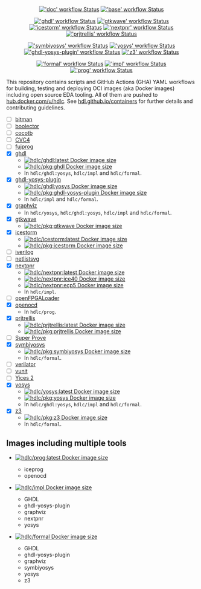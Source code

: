 <p align="center">
  <a title="'doc' workflow Status" href="https://github.com/hdl/containers/actions?query=workflow%3Adoc"><img alt="'doc' workflow Status" src="https://img.shields.io/github/workflow/status/hdl/containers/doc?longCache=true&style=flat-square&label=doc&logo=GitHub%20Actions&logoColor=fff"></a><!--
  -->
  <a title="'base' workflow Status" href="https://github.com/hdl/containers/actions?query=workflow%3Abase"><img alt="'base' workflow Status" src="https://img.shields.io/github/workflow/status/hdl/containers/base?longCache=true&style=flat-square&label=base&logo=GitHub%20Actions&logoColor=fff"></a><!--
  -->
</p>
<p align="center">
  <a title="'ghdl' workflow Status" href="https://github.com/hdl/containers/actions?query=workflow%3Aghdl"><img alt="'ghdl' workflow Status" src="https://img.shields.io/github/workflow/status/hdl/containers/ghdl?longCache=true&style=flat-square&label=ghdl&logo=GitHub%20Actions&logoColor=fff"></a><!--
  -->
  <a title="'gtkwave' workflow Status" href="https://github.com/hdl/containers/actions?query=workflow%3Agtkwave"><img alt="'gtkwave' workflow Status" src="https://img.shields.io/github/workflow/status/hdl/containers/gtkwave?longCache=true&style=flat-square&label=gtkwave&logo=GitHub%20Actions&logoColor=fff"></a><!--
  -->
  <a title="'icestorm' workflow Status" href="https://github.com/hdl/containers/actions?query=workflow%3Aicestorm"><img alt="'icestorm' workflow Status" src="https://img.shields.io/github/workflow/status/hdl/containers/icestorm?longCache=true&style=flat-square&label=icestorm&logo=GitHub%20Actions&logoColor=fff"></a><!--
  -->
  <a title="'nextpnr' workflow Status" href="https://github.com/hdl/containers/actions?query=workflow%3Anextpnr"><img alt="'nextpnr' workflow Status" src="https://img.shields.io/github/workflow/status/hdl/containers/nextpnr?longCache=true&style=flat-square&label=nextpnr&logo=GitHub%20Actions&logoColor=fff"></a><!--
  -->
  <a title="'prjtrellis' workflow Status" href="https://github.com/hdl/containers/actions?query=workflow%3Aprjtrellis"><img alt="'prjtrellis' workflow Status" src="https://img.shields.io/github/workflow/status/hdl/containers/prjtrellis?longCache=true&style=flat-square&label=prjtrellis&logo=GitHub%20Actions&logoColor=fff"></a><!--
  -->
</p>
<p align="center">
  <a title="'symbiyosys' workflow Status" href="https://github.com/hdl/containers/actions?query=workflow%3Asymbiyosys"><img alt="'symbiyosys' workflow Status" src="https://img.shields.io/github/workflow/status/hdl/containers/symbiyosys?longCache=true&style=flat-square&label=symbiyosys&logo=GitHub%20Actions&logoColor=fff"></a><!--
  -->
  <a title="'yosys' workflow Status" href="https://github.com/hdl/containers/actions?query=workflow%3Ayosys"><img alt="'yosys' workflow Status" src="https://img.shields.io/github/workflow/status/hdl/containers/yosys?longCache=true&style=flat-square&label=yosys&logo=GitHub%20Actions&logoColor=fff"></a><!--
  -->
  <a title="'ghdl-yosys-plugin' workflow Status" href="https://github.com/hdl/containers/actions?query=workflow%3Aghdl-yosys-plugin"><img alt="'ghdl-yosys-plugin' workflow Status" src="https://img.shields.io/github/workflow/status/hdl/containers/ghdl-yosys-plugin?longCache=true&style=flat-square&label=ghdl-yosys-plugin&logo=GitHub%20Actions&logoColor=fff"></a><!--
  -->
  <a title="'z3' workflow Status" href="https://github.com/hdl/containers/actions?query=workflow%3Az3"><img alt="'z3' workflow Status" src="https://img.shields.io/github/workflow/status/hdl/containers/z3?longCache=true&style=flat-square&label=z3&logo=GitHub%20Actions&logoColor=fff"></a>
</p>
<p align="center">
  <a title="'formal' workflow Status" href="https://github.com/hdl/containers/actions?query=workflow%3Aformal"><img alt="'formal' workflow Status" src="https://img.shields.io/github/workflow/status/hdl/containers/formal?longCache=true&style=flat-square&label=formal&logo=GitHub%20Actions&logoColor=fff"></a><!--
  -->
  <a title="'impl' workflow Status" href="https://github.com/hdl/containers/actions?query=workflow%3Aimpl"><img alt="'impl' workflow Status" src="https://img.shields.io/github/workflow/status/hdl/containers/impl?longCache=true&style=flat-square&label=impl&logo=GitHub%20Actions&logoColor=fff"></a><!--
  -->
  <a title="'prog' workflow Status" href="https://github.com/hdl/containers/actions?query=workflow%3Aprog"><img alt="'prog' workflow Status" src="https://img.shields.io/github/workflow/status/hdl/containers/prog?longCache=true&style=flat-square&label=prog&logo=GitHub%20Actions&logoColor=fff"></a><!--
  -->
</p>

This repository contains scripts and GitHub Actions (GHA) YAML workflows for building, testing and deploying OCI images (aka Docker images) including open source EDA tooling. All of them are pushed to [hub.docker.com/u/hdlc](https://hub.docker.com/u/hdlc). See [hdl.github.io/containers](https://hdl.github.io/containers) for further details and contributing guidelines.

- [ ] [bitman](https://github.com/khoapham/bitman)
- [ ] [boolector](https://github.com/boolector/boolector)
- [ ] [cocotb](https://github.com/cocotb/cocotb)
- [ ] [CVC4](https://github.com/CVC4/CVC4)
- [ ] [fujprog](https://github.com/kost/fujprog)
- [x] [ghdl](https://github.com/ghdl/ghdl)
  - [![hdlc/ghdl:latest Docker image size](https://img.shields.io/docker/image-size/hdlc/ghdl/latest?longCache=true&style=flat-square&label=hdlc%2Fghdl&logo=Docker&logoColor=fff)](https://hub.docker.com/r/hdlc/ghdl/tags)
  - [![hdlc/pkg:ghdl Docker image size](https://img.shields.io/docker/image-size/hdlc/pkg/ghdl?longCache=true&style=flat-square&label=hdlc%2Fpkg:ghdl&logo=Docker&logoColor=fff)](https://hub.docker.com/r/hdlc/pkg/tags)
  - In `hdlc/ghdl:yosys`, `hdlc/impl` and `hdlc/formal`.
- [x] [ghdl-yosys-plugin](https://github.com/ghdl/ghdl-yosys-plugin)
  - [![hdlc/ghdl:yosys Docker image size](https://img.shields.io/docker/image-size/hdlc/ghdl/yosys?longCache=true&style=flat-square&label=hdlc%2Fghdl:yosys&logo=Docker&logoColor=fff)](https://hub.docker.com/r/hdlc/ghdl/tags)
  - [![hdlc/pkg:ghdl-yosys-plugin Docker image size](https://img.shields.io/docker/image-size/hdlc/pkg/ghdl-yosys-plugin?longCache=true&style=flat-square&label=hdlc%2Fpkg:ghdl-yosys-plugin&logo=Docker&logoColor=fff)](https://hub.docker.com/r/hdlc/pkg/tags)
  - In `hdlc/impl` and `hdlc/formal`.
- [x] [graphviz](https://graphviz.org/)
  - In `hdlc/yosys`, `hdlc/ghdl:yosys`, `hdlc/impl` and `hdlc/formal`.
- [x] [gtkwave](https://github.com/gtkwave/gtkwave)
  - [![hdlc/pkg:gtkwave Docker image size](https://img.shields.io/docker/image-size/hdlc/pkg/gtkwave?longCache=true&style=flat-square&label=hdlc%2Fpkg:gtkwave&logo=Docker&logoColor=fff)](https://hub.docker.com/r/hdlc/pkg/tags)
- [x] [icestorm](https://github.com/cliffordwolf/icestorm)
  - [![hdlc/icestorm:latest Docker image size](https://img.shields.io/docker/image-size/hdlc/icestorm/latest?longCache=true&style=flat-square&label=hdlc%2Ficestorm&logo=Docker&logoColor=fff)](https://hub.docker.com/r/hdlc/icestorm/tags)
  - [![hdlc/pkg:icestorm Docker image size](https://img.shields.io/docker/image-size/hdlc/pkg/icestorm?longCache=true&style=flat-square&label=hdlc%2Fpkg:icestorm&logo=Docker&logoColor=fff)](https://hub.docker.com/r/hdlc/pkg/tags)
- [ ] [iverilog](https://github.com/steveicarus/iverilog)
- [ ] [netlistsvg](https://github.com/nturley/netlistsvg)
- [x] [nextpnr](https://github.com/YosysHQ/nextpnr)
  - [![hdlc/nextpnr:latest Docker image size](https://img.shields.io/docker/image-size/hdlc/nextpnr/latest?longCache=true&style=flat-square&label=hdlc%2Fnextpnr&logo=Docker&logoColor=fff)](https://hub.docker.com/r/hdlc/nextpnr/tags)
  - [![hdlc/nextpnr:ice40 Docker image size](https://img.shields.io/docker/image-size/hdlc/nextpnr/ice40?longCache=true&style=flat-square&label=hdlc%2Fnextpnr:ice40&logo=Docker&logoColor=fff)](https://hub.docker.com/r/hdlc/nextpnr/tags)
  - [![hdlc/nextpnr:ecp5 Docker image size](https://img.shields.io/docker/image-size/hdlc/nextpnr/ecp5?longCache=true&style=flat-square&label=hdlc%2Fnextpnr:ecp5&logo=Docker&logoColor=fff)](https://hub.docker.com/r/hdlc/nextpnr/tags)
  - In `hdlc/impl`.
- [ ] [openFPGALoader](https://github.com/trabucayre/openFPGALoader)
- [x] [openocd](http://openocd.org/)
  - In `hdlc/prog`.
- [x] [prjtrellis](https://github.com/hdlc/prjtrellis)
  - [![hdlc/prjtrellis:latest Docker image size](https://img.shields.io/docker/image-size/hdlc/prjtrellis/latest?longCache=true&style=flat-square&label=hdlc%2Fprjtrellis&logo=Docker&logoColor=fff)](https://hub.docker.com/r/hdlc/prjtrellis/tags)
  - [![hdlc/pkg:prjtrellis Docker image size](https://img.shields.io/docker/image-size/hdlc/pkg/prjtrellis?longCache=true&style=flat-square&label=hdlc%2Fpkg:prjtrellis&logo=Docker&logoColor=fff)](https://hub.docker.com/r/hdlc/pkg/tags)
- [ ] [Super Prove](https://github.com/sterin/super-prove-build)
- [x] [symbiyosys](https://github.com/YosysHQ/SymbiYosys)
  - [![hdlc/pkg:symbiyosys Docker image size](https://img.shields.io/docker/image-size/hdlc/pkg/symbiyosys?longCache=true&style=flat-square&label=hdlc%2Fpkg:symbiyosys&logo=Docker&logoColor=fff)](https://hub.docker.com/r/hdlc/pkg/tags)
  - In `hdlc/formal`.
- [ ] [verilator](https://github.com/verilator/verilator)
- [ ] [vunit](https://github.com/VUnit/vunit)
- [ ] [Yices 2](https://github.com/SRI-CSL/yices2)
- [x] [yosys](https://github.com/YosysHQ/yosys)
  - [![hdlc/yosys:latest Docker image size](https://img.shields.io/docker/image-size/hdlc/yosys/latest?longCache=true&style=flat-square&label=hdlc%2Fyosys&logo=Docker&logoColor=fff)](https://hub.docker.com/r/hdlc/yosys/tags)
  - [![hdlc/pkg:yosys Docker image size](https://img.shields.io/docker/image-size/hdlc/pkg/yosys?longCache=true&style=flat-square&label=hdlc%2Fpkg:yosys&logo=Docker&logoColor=fff)](https://hub.docker.com/r/hdlc/pkg/tags)
  - In `hdlc/ghdl:yosys`, `hdlc/impl` and `hdlc/formal`.
- [x] [z3](https://github.com/Z3Prover/z3)
  - [![hdlc/pkg:z3 Docker image size](https://img.shields.io/docker/image-size/hdlc/pkg/z3?longCache=true&style=flat-square&label=hdlc%2Fpkg:z3&logo=Docker&logoColor=fff)](https://hub.docker.com/r/hdlc/pkg/tags)
  - In `hdlc/formal`.

## Images including multiple tools

- [![hdlc/prog:latest Docker image size](https://img.shields.io/docker/image-size/hdlc/prog/latest?longCache=true&style=flat-square&label=hdlc%2Fprog&logo=Docker&logoColor=fff)](https://hub.docker.com/r/hdlc/prog/tags)
  - iceprog
  - openocd

- [![hdlc/impl Docker image size](https://img.shields.io/docker/image-size/hdlc/impl/latest?longCache=true&style=flat-square&label=hdlc%2Fimpl&logo=Docker&logoColor=fff)](https://hub.docker.com/r/hdlc/impl/tags)
  - GHDL
  - ghdl-yosys-plugin
  - graphviz
  - nextpnr
  - yosys

- [![hdlc/formal Docker image size](https://img.shields.io/docker/image-size/hdlc/formal/latest?longCache=true&style=flat-square&label=hdlc%2Fformal&logo=Docker&logoColor=fff)](https://hub.docker.com/r/hdlc/formal/tags)
  - GHDL
  - ghdl-yosys-plugin
  - graphviz
  - symbiyosys
  - yosys
  - z3

